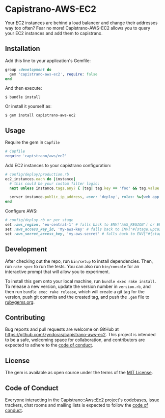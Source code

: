 Capistrano-AWS-EC2
==================

Your EC2 instances are behind a load balancer and change their addresses way too often? Fear no more! 
Capistrano-AWS-EC2 allows you to query your EC2 instances and add them to capistrano.

## Installation

Add this line to your application's Gemfile:

```ruby
group :development do
  gem 'capistrano-aws-ec2', require: false
end
```

And then execute:

    $ bundle install

Or install it yourself as:

    $ gem install capistrano-aws-ec2

## Usage

Require the gem in `Capfile`

```ruby
# Capfile
require 'capistrano/aws/ec2'
```


Add EC2 instances to your capistrano configuration:

```ruby
# config/deploy/production.rb
ec2_instances.each do |instance|
  # this could be your custom filter logic:
  next unless instance.tags.any? { |tag| tag.key == 'foo' && tag.value == 'bar' }

  server instance.public_ip_address, user: 'deploy', roles: %w[web app db], primary: true
end
```

Configure AWS:

```ruby
# config/deploy.rb or per stage
set :aws_region, 'eu-central-1' # falls back to ENV['AWS_REGION'] or ENV['AWS_DEFAULT_REGION']
set :aws_access_key_id, 'my-aws-key' # falls back to ENV["#{stage.upcase}_ACCESS_KEY_ID"] or ENV['AWS_ACCESS_KEY_ID']
set :aws_secret_access_key, 'my-aws-secret' # falls back to ENV["#{stage.upcase}_SECRET_ACCESS_KEY"] || ENV['AWS_SECRET_ACCESS_KEY']
```

## Development

After checking out the repo, run `bin/setup` to install dependencies. Then, run `rake spec` to run the tests. You can also run `bin/console` for an interactive prompt that will allow you to experiment.

To install this gem onto your local machine, run `bundle exec rake install`. To release a new version, update the version number in `version.rb`, and then run `bundle exec rake release`, which will create a git tag for the version, push git commits and the created tag, and push the `.gem` file to [rubygems.org](https://rubygems.org).

## Contributing

Bug reports and pull requests are welcome on GitHub at https://github.com/zyndoras/capistrano-aws-ec2. This project is intended to be a safe, welcoming space for collaboration, and contributors are expected to adhere to the [code of conduct](https://github.com/zyndoras/capistrano-aws-ec2/blob/master/CODE_OF_CONDUCT.md).

## License

The gem is available as open source under the terms of the [MIT License](https://opensource.org/licenses/MIT).

## Code of Conduct

Everyone interacting in the Capistrano::Aws::Ec2 project's codebases, issue trackers, chat rooms and mailing lists is expected to follow the [code of conduct](https://github.com/zyndoras/capistrano-aws-ec2/blob/master/CODE_OF_CONDUCT.md).
